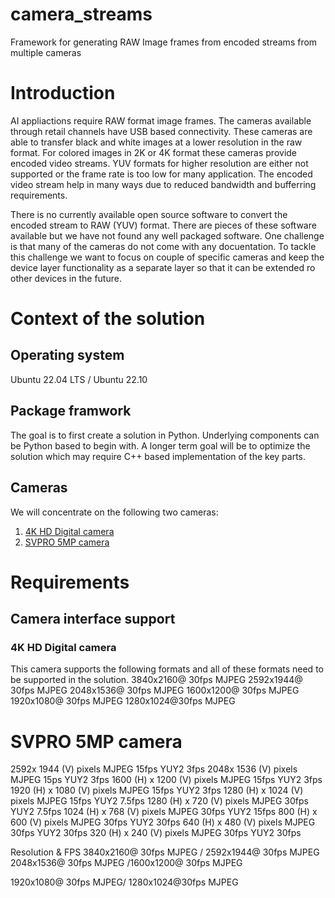# camera_streams
Framework for generating RAW Image frames from encoded streams from multiple cameras 

# Introduction
AI appliactions require RAW format image frames. The cameras available through retail channels have USB based connectivity. These cameras are able to transfer black and white images at a lower resolution in the raw format. For colored images in 2K or 4K format these cameras provide encoded video streams. YUV formats for higher resolution are either not supported or the frame rate is too low for many application. The encoded video stream help in many ways due to reduced bandwidth and bufferring requirements. 

There is no currently available open source software to convert the encoded stream to RAW (YUV) format. There are pieces of these software available but we have not found any well packaged software. One challenge is that many of the cameras do not come with any docuentation. To tackle this challenge we want to focus on couple of specific cameras and keep the device layer functionality as a separate layer so that it can be extended ro other devices in the future. 

# Context of the solution
## Operating system
Ubuntu 22.04 LTS / Ubuntu 22.10

## Package framwork
The goal is to first create a solution in Python. Underlying components can be Python based to begin with. A longer term goal will be to optimize the solution which may require C++ based implementation of the key parts.

## Cameras
We will concentrate on the following two cameras:
1. [4K HD Digital camera](https://www.amazon.com/gp/product/B08F385MPL/ref=ppx_yo_dt_b_search_asin_title?ie=UTF8&psc=1)
2. [SVPRO 5MP camera](https://www.amazon.com/gp/product/B07CBNSXTH/ref=ppx_yo_dt_b_search_asin_title?ie=UTF8&th=1)

# Requirements

## Camera interface support
### 4K HD Digital camera
This camera supports the following formats and all of these formats need to be supported in the solution.
3840x2160@ 30fps MJPEG
2592x1944@ 30fps MJPEG
2048x1536@ 30fps MJPEG
1600x1200@ 30fps MJPEG
1920x1080@ 30fps MJPEG
1280x1024@30fps MJPEG

# SVPRO 5MP camera
2592x 1944 (V) pixels MJPEG 15fps YUY2 3fps
2048x 1536 (V) pixels MJPEG 15ps YUY2 3fps
1600 (H) x 1200 (V) pixels MJPEG 15fps YUY2 3fps
1920 (H) x 1080 (V) pixels MJPEG 15fps YUY2 3fps
1280 (H) x 1024 (V) pixels MJPEG 15fps YUY2 7.5fps
1280 (H) x 720 (V) pixels MJPEG 30fps YUY2 7.5fps
1024 (H) x 768 (V) pixels MJPEG 30fps YUY2 15fps
800 (H) x 600 (V) pixels MJPEG 30fps YUY2 30fps
640 (H) x 480 (V) pixels MJPEG 30fps YUY2 30fps
320 (H) x 240 (V) pixels MJPEG 30fps YUY2 30fps

Resolution & FPS 3840x2160@ 30fps MJPEG / 2592x1944@ 30fps MJPEG
2048x1536@ 30fps MJPEG /1600x1200@ 30fps MJPEG

1920x1080@ 30fps MJPEG/ 1280x1024@30fps MJPEG
